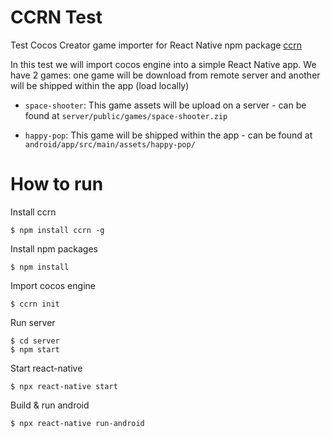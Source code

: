 # CCRN Test

Test Cocos Creator game importer for React Native npm package [ccrn](https://github.com/phucanh1939/ccrn.git)

In this test we will import cocos engine into a simple React Native app. We have 2 games: one game will be download from remote server and another will be shipped within the app (load locally)

- `space-shooter`: This game assets will be upload on a server - can be found at `server/public/games/space-shooter.zip`

- `happy-pop`: This game will be shipped within the app - can be found at `android/app/src/main/assets/happy-pop/`

# How to run

Install ccrn 
```console
$ npm install ccrn -g
```

Install npm packages
```console
$ npm install
```

Import cocos engine
```console
$ ccrn init
```

Run server
```console
$ cd server
$ npm start
```

Start react-native
```console
$ npx react-native start
```

Build & run android
```
$ npx react-native run-android
```

